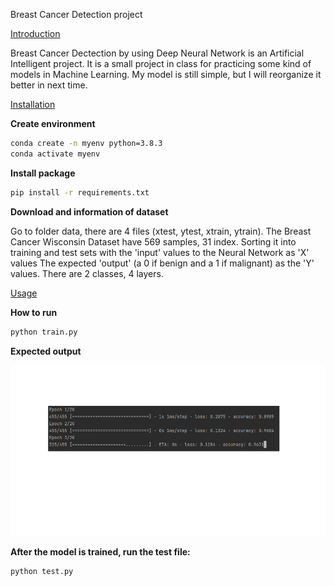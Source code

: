 ﻿Breast Cancer Detection project
 

[Introduction]()

Breast Cancer Dectection by using Deep Neural Network is an Artificial Intelligent project. 
It is a small project in class for practicing some kind of models in Machine Learning.
My model is still simple, but I will reorganize it better in next time.


[Installation]()

**Create environment**

``` bash
conda create -n myenv python=3.8.3
conda activate myenv
```

**Install package**

``` bash
pip install -r requirements.txt
```

**Download and information of dataset**

Go to folder data, there are 4 files (xtest, ytest, xtrain, ytrain).
The Breast Cancer Wisconsin Dataset have 569 samples, 31 index.
Sorting it into training and test sets with the 'input' values to the Neural Network as 'X' values
The expected 'output' (a 0 if benign and a 1 if malignant) as the 'Y' values.
There are 2 classes, 4 layers.


[Usage]()

**How to run**

``` bash
python train.py
```

**Expected output**

![expected output training image](https://github.com/ThyLy02/Breast-Cancer-Detection/blob/main/images/trainimage.png)

**After the model is trained, run the test file:**

``` bash
python test.py
```




